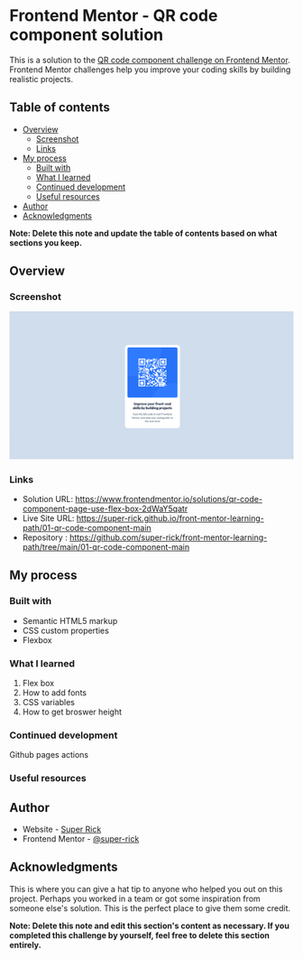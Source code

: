 # Frontend Mentor - QR code component solution

This is a solution to the [QR code component challenge on Frontend Mentor](https://www.frontendmentor.io/challenges/qr-code-component-iux_sIO_H). Frontend Mentor challenges help you improve your coding skills by building realistic projects. 

## Table of contents

- [Overview](#overview)
  - [Screenshot](#screenshot)
  - [Links](#links)
- [My process](#my-process)
  - [Built with](#built-with)
  - [What I learned](#what-i-learned)
  - [Continued development](#continued-development)
  - [Useful resources](#useful-resources)
- [Author](#author)
- [Acknowledgments](#acknowledgments)

**Note: Delete this note and update the table of contents based on what sections you keep.**

## Overview

### Screenshot

![](./images/screenshot.png)

### Links

- Solution URL: https://www.frontendmentor.io/solutions/qr-code-component-page-use-flex-box-2dWaY5qatr
- Live Site URL: https://super-rick.github.io/front-mentor-learning-path/01-qr-code-component-main
- Repository : https://github.com/super-rick/front-mentor-learning-path/tree/main/01-qr-code-component-main

## My process

### Built with

- Semantic HTML5 markup
- CSS custom properties
- Flexbox

### What I learned

1. Flex box
2. How to add fonts
3. CSS variables
4. How to get broswer height

### Continued development

Github pages actions

### Useful resources

## Author

- Website - [Super Rick](https://github.com/super-rick)
- Frontend Mentor - [@super-rick](https://www.frontendmentor.io/profile/super-rick)

## Acknowledgments

This is where you can give a hat tip to anyone who helped you out on this project. Perhaps you worked in a team or got some inspiration from someone else's solution. This is the perfect place to give them some credit.

**Note: Delete this note and edit this section's content as necessary. If you completed this challenge by yourself, feel free to delete this section entirely.**
